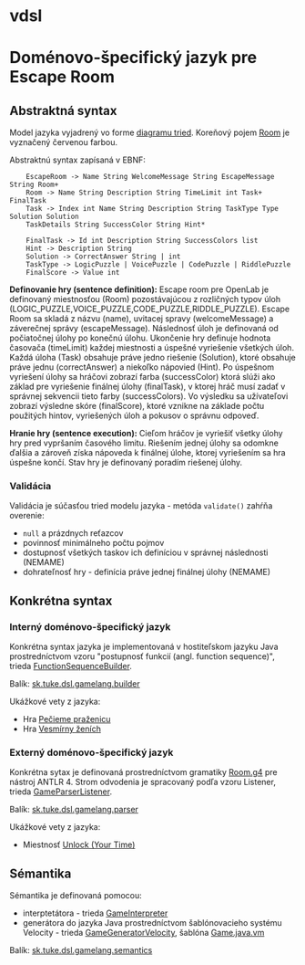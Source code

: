 # vdsl

# Doménovo-špecifický jazyk pre Escape Room

## Abstraktná syntax

Model jazyka vyjadrený vo forme [diagramu tried](escape-room.svg). 
Koreňový pojem [Room](src/main/java/sk/tuke/escaperoomlang/model/Room.java) je vyznačený červenou farbou.

Abstraktnú syntax zapísaná v EBNF:
```
    EscapeRoom -> Name String WelcomeMessage String EscapeMessage String Room+
    Room -> Name String Description String TimeLimit int Task+ FinalTask
    Task -> Index int Name String Description String TaskType Type Solution Solution
    TaskDetails String SuccessColor String Hint*
    
    FinalTask -> Id int Description String SuccessColors list
    Hint -> Description String
    Solution -> CorrectAnswer String | int
    TaskType -> LogicPuzzle | VoicePuzzle | CodePuzzle | RiddlePuzzle
    FinalScore -> Value int
```

**Definovanie hry (sentence definition):** Escape room pre OpenLab je definovaný miestnosťou (Room) pozostávajúcou z rozličných typov úloh (LOGIC_PUZZLE,VOICE_PUZZLE,CODE_PUZZLE,RIDDLE_PUZZLE). Escape Room sa skladá z názvu (name), uvitacej spravy (welcomeMessage) a záverečnej správy (escapeMessage). Následnosť úloh je definovaná od počiatočnej úlohy po konečnú úlohu. Ukončenie hry definuje hodnota časovača (timeLimit) každej miestnosti a úspešné vyriešenie všetkých úloh.
Každá úloha (Task) obsahuje práve jedno riešenie (Solution), ktoré obsahuje práve jednu (correctAnswer) a niekoľko nápovied (Hint). Po úspešnom vyriešení úlohy sa hráčovi zobrazí farba (successColor) ktorá slúži ako základ pre vyriešenie finálnej úlohy (finalTask), v ktorej hráč musí zadať v správnej sekvencii tieto farby (successColors). Vo výsledku sa užívateľovi zobrazí výsledne skóre (finalScore), ktoré vznikne na základe počtu použitých hintov, vyriešených úloh a pokusov o správnu odpoveď. 

**Hranie hry (sentence execution):** Cieľom hráčov je vyriešiť všetky úlohy hry pred vypršaním časového limitu. Riešením jednej úlohy sa odomkne ďalšia a zároveň získa nápoveda k finálnej úlohe, ktorej vyriešením sa hra úspešne končí.
Stav hry je definovaný poradím riešenej úlohy.

### Validácia

Validácia je súčasťou tried modelu jazyka - metóda `validate()` zahŕňa overenie:
- `null` a prázdnych reťazcov
- povinnosť minimálneho počtu pojmov
- dostupnosť všetkých taskov ich definíciou v správnej následnosti (NEMAME)
- dohrateľnosť hry - definícia práve jednej finálnej úlohy (NEMAME)

## Konkrétna syntax

### Interný doménovo-špecifický jazyk

Konkrétna syntax jazyka je implementovaná v hostiteľskom jazyku Java prostredníctvom vzoru "postupnosť funkcií (angl. function sequence)", trieda [FunctionSequenceBuilder](src/main/java/sk/tuke/dsl/gamelang/builder/FunctionSequenceBuilder.java).

Balík: [sk.tuke.dsl.gamelang.builder](src/main/java/sk/tuke/dsl/gamelang/builder)

Ukážkové vety z jazyka:
- Hra [Pečieme praženicu](src/main/java/sk/tuke/dsl/gamelang/main/PeciemePrazenicuGame.java)
- Hra [Vesmírny ženích](src/main/java/sk/tuke/dsl/gamelang/main/VesmirnyZenichGame.java)

### Externý doménovo-špecifický jazyk

Konkrétna sytax je definovaná prostredníctvom gramatiky [Room.g4](Room.g4) pre nástroj ANTLR 4.
Strom odvodenia je spracovaný podľa vzoru Listener, trieda [GameParserListener](src/main/java/sk/tuke/dsl/gamelang/parser/GameParserListener.java).

Balík: [sk.tuke.dsl.gamelang.parser](src/main/java/sk/tuke/dsl/gamelang/parser)

Ukážkové vety z jazyka:
- Miestnosť [Unlock (Your Time)](room1.txt)

## Sémantika

Sémantika je definovaná pomocou:
- interptetátora - trieda [GameInterpreter](src/main/java/sk/tuke/dsl/gamelang/semantics/GameInterpreter.java)
- generátora do jazyka Java prostredníctvom šablónovacieho systému Velocity - trieda [GameGeneratorVelocity](src/main/java/sk/tuke/dsl/gamelang/semantics/GameGeneratorVelocity.java), šablóna [Game.java.vm](src/main/resources/templates/Game.java.vm)  

Balík: [sk.tuke.dsl.gamelang.semantics](src/main/java/sk/tuke/dsl/gamelang/semantics)

